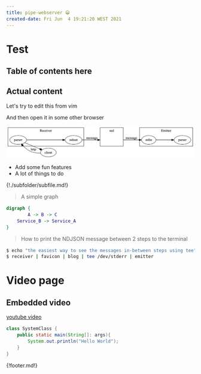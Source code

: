 ```yaml
---
title: pipe-webserver 😀
created-date: Fri Jun  4 19:21:20 WEST 2021
---
```


# Test

## Table of contents here

<div class="toc"></div>

## Actual content

Let's try to edit this from vim 

And then open it in some other browser

![image1](example.png)

* Add some fun features
* A lot of things to do

{!./subfolder/subfile.md!}

> A simple graph

````dot
digraph {
        A -> B -> C
	Service_B -> Service_A
}
````

> How to print the NDJSON message between 2 steps to the terminal

````bash
$ echo "the easiest way to see the messages in-between steps using tee"
$ receiver | favicon | blog | tee /dev/stderr | emitter
````

# Video page

## Embedded video
[youtube video](https://www.youtube.com/watch?v=UrYPbF8_xNk)

````java
class SystemClass {
	public static main(String[]: args){
		System.out.println("Hello World");
	}
}
````


{!footer.md!}

